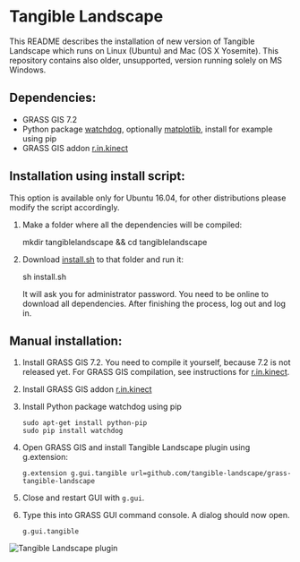 Tangible Landscape
==================
This README describes the installation of new version of Tangible Landscape which runs on Linux (Ubuntu) and Mac (OS X Yosemite). This repository contains also older, unsupported, version running solely on MS Windows.

Dependencies:
-------------

-   GRASS GIS 7.2
-   Python package [watchdog](https://pypi.python.org/pypi/watchdog), optionally [matplotlib](https://matplotlib.org/),
    install for example using pip
-   GRASS GIS addon
    [r.in.kinect](https://github.com/ncsu-osgeorel/r.in.kinect)

Installation using install script:
----------------------------------
This option is available only for Ubuntu 16.04, for other distributions please modify the script accordingly.


1. Make a folder where all the dependencies will be compiled:

    mkdir tangiblelandscape && cd tangiblelandscape
    
2. Download [install.sh](install.sh) to that folder and run it:

    sh install.sh
    
    It will ask you for administrator password. You need to be online to download all dependencies. After finishing the process, log out and log in.

Manual installation:
-------------

1.  Install GRASS GIS 7.2. You need to compile it yourself, because 7.2 is not released yet. For GRASS GIS compilation, see instructions for [r.in.kinect](https://github.com/ncsu-osgeorel/r.in.kinect).
2.  Install GRASS GIS addon
    [r.in.kinect](https://github.com/ncsu-osgeorel/r.in.kinect)
3.  Install Python package watchdog using pip

        sudo apt-get install python-pip
        sudo pip install watchdog
    
4.  Open GRASS GIS and install Tangible Landscape plugin using g.extension:

        g.extension g.gui.tangible url=github.com/tangible-landscape/grass-tangible-landscape

6. Close and restart GUI with `g.gui`.
5.  Type this into GRASS GUI command console. A dialog
    should now open.

        g.gui.tangible
    
![Tangible Landscape plugin](https://github.com/ncsu-osgeorel/grass-tangible-landscape/blob/master/tangible_landscape_dialog.png "Tangible Landscape plugin")


